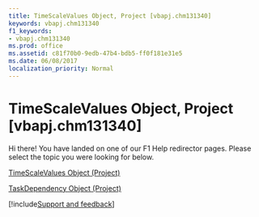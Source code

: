 ```yaml
---
title: TimeScaleValues Object, Project [vbapj.chm131340]
keywords: vbapj.chm131340
f1_keywords:
- vbapj.chm131340
ms.prod: office
ms.assetid: c81f70b0-9edb-47b4-bdb5-ff0f181e31e5
ms.date: 06/08/2017
localization_priority: Normal
---
```



# TimeScaleValues Object, Project [vbapj.chm131340]

Hi there! You have landed on one of our F1 Help redirector pages. Please select the topic you were looking for below.

[TimeScaleValues Object (Project)](https://msdn.microsoft.com/library/d94a0346-7cf5-b734-b32d-430fba980824%28Office.15%29.aspx)

[TaskDependency Object (Project)](https://msdn.microsoft.com/library/05d759fb-0203-761e-10f3-65b07d233f4d%28Office.15%29.aspx)

[!include[Support and feedback](~/includes/feedback-boilerplate.md)]